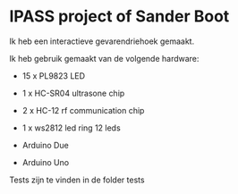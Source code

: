 # IPASS project of Sander Boot

Ik heb een interactieve gevarendriehoek gemaakt.

Ik heb gebruik gemaakt van de volgende hardware:
- 15 x PL9823 LED
- 1 x HC-SR04 ultrasone chip
- 2 x HC-12 rf communication chip
- 1 x ws2812 led ring 12 leds

- Arduino Due
- Arduino Uno

Tests zijn te vinden in de folder tests
